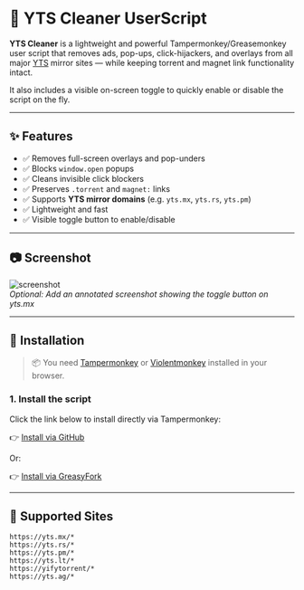 # 🧹 YTS Cleaner UserScript

**YTS Cleaner** is a lightweight and powerful Tampermonkey/Greasemonkey user script that removes ads, pop-ups, click-hijackers, and overlays from all major [YTS](https://yts.mx) mirror sites — while keeping torrent and magnet link functionality intact.

It also includes a visible on-screen toggle to quickly enable or disable the script on the fly.

---

## ✨ Features

- ✅ Removes full-screen overlays and pop-unders
- ✅ Blocks `window.open` popups
- ✅ Cleans invisible click blockers
- ✅ Preserves `.torrent` and `magnet:` links
- ✅ Supports **YTS mirror domains** (e.g. `yts.mx`, `yts.rs`, `yts.pm`)
- ✅ Lightweight and fast
- ✅ Visible toggle button to enable/disable

---

## 📷 Screenshot

![screenshot](https://your-image-link-here)  
*Optional: Add an annotated screenshot showing the toggle button on yts.mx*

---

## 🔧 Installation

> 📦 You need [Tampermonkey](https://www.tampermonkey.net/) or [Violentmonkey](https://violentmonkey.github.io/) installed in your browser.

### 1. Install the script

Click the link below to install directly via Tampermonkey:

👉 [Install via GitHub](https://raw.githubusercontent.com/YOUR_USERNAME/yts-cleaner-userscript/main/yts-cleaner.user.js)

Or:

👉 [Install via GreasyFork](https://greasyfork.org/en/scripts/YOUR-ID)

---

## 🔄 Supported Sites

```text
https://yts.mx/*
https://yts.rs/*
https://yts.pm/*
https://yts.lt/*
https://yifytorrent/*
https://yts.ag/*
